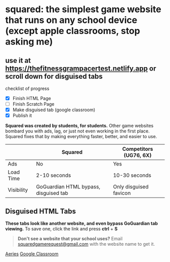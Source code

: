 # squared: the simplest game website that runs on any school device (except apple classrooms, stop asking me)
## use it at https://thefitnessgrampacertest.netlify.app or scroll down for disguised tabs

checklist of progress
 - [X] Finish HTML Page
 - [ ] Finish Scratch Page
 - [X] Make disguised tab (google classroom)
 - [X] Publish it

**Squared was created by students, for students.**
Other game websites bombard you with ads, lag, or just not even working in the first place.
Squared fixes that by making everything faster, better, and easier to use.

| |Squared|Competitors (UG76, 6X)|
|----------------|-------------------------------|-----------------------------|
|Ads|No|Yes|
|Load Time|2-10 seconds|10-30 seconds|
|Visibility|GoGuardian HTML bypass, disguised tab|Only disguised favicon|

## Disguised HTML Tabs
**These tabs look like another website, and even bypass GoGuardian tab viewing.**
To save one, click the link and press **ctrl** + **S**

> **Don't see a website that your school uses?** Email squaredgamerequest@gmail.com with the website name to get it.

[Aeries](https://raw.githubusercontent.com/huskey404/squared/main/downloads/aeries.html)
[Google Classroom](https://raw.githubusercontent.com/huskey404/squared/main/downloads/googleclassroom.html)
